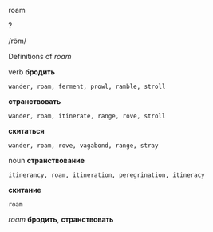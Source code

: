 roam

?

/rōm/

Definitions of _roam_

verb
**бродить**

    wander, roam, ferment, prowl, ramble, stroll
**странствовать**

    wander, roam, itinerate, range, rove, stroll
**скитаться**

    wander, roam, rove, vagabond, range, stray

noun
**странствование**

    itinerancy, roam, itineration, peregrination, itineracy
**скитание**

    roam

_roam_
**бродить**, **странствовать**